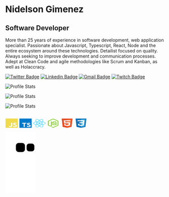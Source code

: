 # Nidelson Gimenez

## Software Developer

More than 25 years of experience in software development, web application specialist. Passionate about Javascript, Typescript, React, Node and the entire ecosystem around these technologies. Detailist focused on quality. Always seeking to improve development and communication processes. Adept at Clean Code and agile methodologies like Scrum and Kanban, as well as Holaccracy.

[![Twitter Badge](https://img.shields.io/badge/-@NidelsonGimenez-369?style=flat-square&labelColor=369&logo=twitter&logoColor=white&link=https://twitter.com/NidelsonGimenez)](https://twitter.com/NidelsonGimenez)
[![Linkedin Badge](https://img.shields.io/badge/-Nidelson%20Gimenez-369?style=flat-square&logo=Linkedin&logoColor=white&link=https://www.linkedin.com/in/nidelson)](https://linkedin.com/in/nidelson)
[![Gmail Badge](https://img.shields.io/badge/-nidelson@gmail.com-369?style=flat-square&logo=Gmail&logoColor=white&link=mailto:nidelson@gmail.com)](mailto:nidelson@gmail.com)
[![Twitch Badge](https://img.shields.io/badge/-@NidelsonGimenez-369?style=flat-square&labelColor=369&logo=twitch&logoColor=white&link=https://www.twitch.tv/NidelsonGimenez)](https://www.twitch.tv/NidelsonGimenez)

![Profile Stats](https://github-profile-trophy.vercel.app/api/?username=nidelson&theme=dark&locale=en)

![Profile Stats](https://github-profile-stats.vercel.app/api/?username=nidelson&theme=dark&locale=en)

![Profile Stats](https://github-readme-stats.vercel.app/api/top-langs/?username=nidelson&layout=compact&theme=dark&locale=en)

<div style="display: inline_block"><br>
  <img align="center" alt="Nidelson-JS" height="30" width="40" src="https://raw.githubusercontent.com/devicons/devicon/master/icons/javascript/javascript-plain.svg">
  <img align="center" alt="Nidelson-TS" height="30" width="40" src="https://raw.githubusercontent.com/devicons/devicon/master/icons/typescript/typescript-plain.svg">
  <img align="center" alt="Nidelson-ReactJS" height="30" width="40" src="https://raw.githubusercontent.com/devicons/devicon/master/icons/react/react-original.svg">
  <img align="center" alt="Nidelson-NodeJS" height="30" width="40" src="https://raw.githubusercontent.com/devicons/devicon/master/icons/nodejs/nodejs-original.svg">
  <img align="center" alt="Nidelson-HTML" height="30" width="40" src="https://raw.githubusercontent.com/devicons/devicon/master/icons/html5/html5-original.svg">
  <img align="center" alt="Nidelson-CSS" height="30" width="40" src="https://raw.githubusercontent.com/devicons/devicon/master/icons/css3/css3-original.svg">
</div>

<div>

![Snake animation](https://github.com/nidelson/nidelson/blob/output/github-contribution-grid-snake.svg)

</div>
